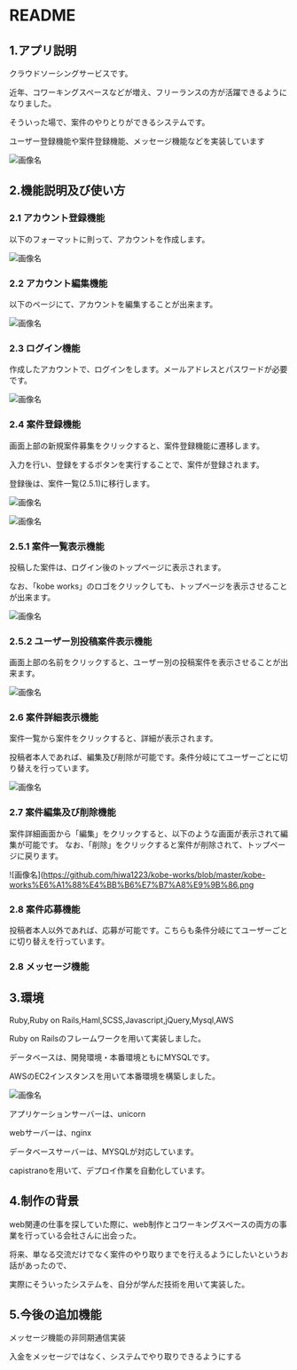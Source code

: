 # README

## 1.アプリ説明

クラウドソーシングサービスです。

近年、コワーキングスペースなどが増え、フリーランスの方が活躍できるようになりました。

そういった場で、案件のやりとりができるシステムです。

ユーザー登録機能や案件登録機能、メッセージ機能などを実装しています

![画像名](https://github.com/hiwa1223/kobe-works/blob/master/kobe-works%20%E3%82%A2%E3%83%95%E3%82%9A%E3%83%AA%E8%AA%AC%E6%98%8E.png)

## 2.機能説明及び使い方

### 2.1 アカウント登録機能

以下のフォーマットに則って、アカウントを作成します。

![画像名](https://github.com/hiwa1223/kobe-works/blob/master/kobe-works-create-acccount.png)

### 2.2 アカウント編集機能

以下のページにて、アカウントを編集することが出来ます。

![画像名](https://github.com/hiwa1223/kobe-works/blob/master/kobe-works-edit-account.png)

### 2.3 ログイン機能

作成したアカウントで、ログインをします。メールアドレスとパスワードが必要です。

![画像名](https://github.com/hiwa1223/kobe-works/blob/master/kobe-works-login.png)

### 2.4 案件登録機能

画面上部の新規案件募集をクリックすると、案件登録機能に遷移します。

入力を行い、登録をするボタンを実行することで、案件が登録されます。

登録後は、案件一覧(2.5.1)に移行します。

![画像名](https://github.com/hiwa1223/kobe-works/blob/master/%E6%96%B0%E8%A6%8F%E6%A1%88%E4%BB%B6%E3%81%AE%E5%8B%9F%E9%9B%86%EF%BC%91.png)

![画像名](https://github.com/hiwa1223/kobe-works/blob/master/%E6%96%B0%E8%A6%8F%E6%A1%88%E4%BB%B6%E3%81%AE%E5%8B%9F%E9%9B%86%EF%BC%92.png)

### 2.5.1 案件一覧表示機能

投稿した案件は、ログイン後のトップページに表示されます。

なお、「kobe works」のロゴをクリックしても、トップページを表示させることが出来ます。

![画像名](https://github.com/hiwa1223/kobe-works/blob/master/kobe-works_%E6%A1%88%E4%BB%B6%E4%B8%80%E8%A6%A7%E7%94%BB%E9%9D%A2.png)

### 2.5.2 ユーザー別投稿案件表示機能

画面上部の名前をクリックすると、ユーザー別の投稿案件を表示させることが出来ます。

![画像名](https://github.com/hiwa1223/kobe-works/blob/master/kobe_works_user_jobs.png)

### 2.6 案件詳細表示機能

案件一覧から案件をクリックすると、詳細が表示されます。

投稿者本人であれば、編集及び削除が可能です。条件分岐にてユーザーごとに切り替えを行っています。

![画像名](https://github.com/hiwa1223/kobe-works/blob/master/kobe-works%E6%A1%88%E4%BB%B6%E4%B8%80%E8%A6%A7%E8%A1%A8%E7%A4%BA.png)

### 2.7 案件編集及び削除機能

案件詳細画面から「編集」をクリックすると、以下のような画面が表示されて編集が可能です。
なお、「削除」をクリックすると案件が削除されて、トップページに戻ります。

![画像名](https://github.com/hiwa1223/kobe-works/blob/master/kobe-works%E6%A1%88%E4%BB%B6%E7%B7%A8%E9%9B%86.png

### 2.8 案件応募機能

投稿者本人以外であれば、応募が可能です。こちらも条件分岐にてユーザーごとに切り替えを行っています。

### 2.8 メッセージ機能


## 3.環境

Ruby,Ruby on Rails,Haml,SCSS,Javascript,jQuery,Mysql,AWS

Ruby on Railsのフレームワークを用いて実装しました。

データベースは、開発環境・本番環境ともにMYSQLです。

AWSのEC2インスタンスを用いて本番環境を構築しました。

![画像名](https://github.com/hiwa1223/kobe-works/blob/master/%E6%9C%AC%E7%95%AA%E7%92%B0%E5%A2%83.png)

アプリケーションサーバーは、unicorn

webサーバーは、nginx

データベースサーバーは、MYSQLが対応しています。

capistranoを用いて、デプロイ作業を自動化しています。


## 4.制作の背景

web関連の仕事を探していた際に、web制作とコワーキングスペースの両方の事業を行っている会社さんに出会った。

将来、単なる交流だけでなく案件のやり取りまでを行えるようにしたいというお話があったので、

実際にそういったシステムを、自分が学んだ技術を用いて実装した。

## 5.今後の追加機能

メッセージ機能の非同期通信実装

入金をメッセージではなく、システムでやり取りできるようにする
